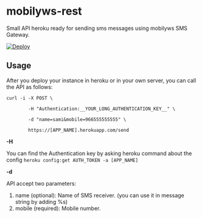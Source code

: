 # mobilyws-rest
Small API heroku ready for sending sms messages using mobilyws SMS Gateway.

[![Deploy](https://www.herokucdn.com/deploy/button.png)](https://heroku.com/deploy)

## Usage

After you deploy your instance in heroku or in your own server, you can call the API as follows:

```
curl -i -X POST \ 

        -H "Authentication:__YOUR_LONG_AUTHENTICATION_KEY__" \

        -d "name=sami&mobile=966555555555" \

        https://[APP_NAME].herokuapp.com/send
```

**-H**

You can find the Authentication key by asking heroku command about the config
```heroku config:get AUTH_TOKEN -a [APP_NAME]```

**-d**

API accept two parameters:

1. name (optional): Name of SMS receiver. (you can use it in message string by adding %s)
2. mobile (required): Mobile number. 
